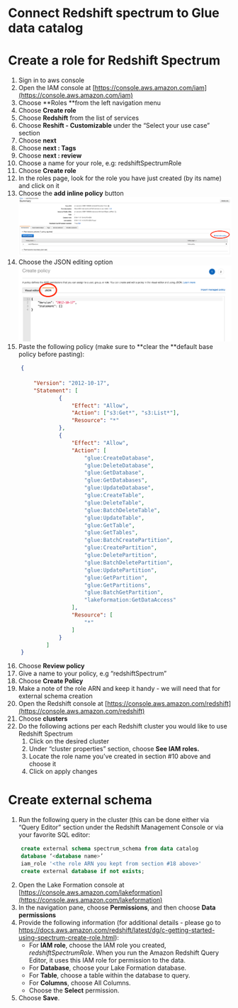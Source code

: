 # Connect Redshift spectrum to Glue data catalog

# Create a role for Redshift Spectrum

1. Sign in to aws console
2. Open the IAM console at [https://console.aws.amazon.com/iam](https://console.aws.amazon.com/iam)
3. Choose **Roles **from the left navigation menu
4. Choose **Create role**
5. Choose **Redshift** from the list of services
6. Choose **Reshift - Customizable** under the “Select your use case” section
7. Choose **next**
8. Choose **next : Tags**
9. Choose **next : review**
10. Choose a name for your role, e.g: redshiftSpectrumRole
11. Choose **Create role**
12. In the roles page, look for the role you have just created (by its name) and click on it
13. Choose the **add inline policy** button
    ![Add Inline Policy Button](images/inline_policy.png)
14. Choose the JSON editing option
    ![JSON Editing Option](images/json_editor.png)
15. Paste the following policy (make sure to **clear the **default base policy before pasting):
```json
    {

        "Version": "2012-10-17",
        "Statement": [
                {
            		"Effect": "Allow",
            		"Action": ["s3:Get*", "s3:List*"],
            		"Resource": "*"
        	    },
        	    {
                    "Effect": "Allow",
                    "Action": [
                        "glue:CreateDatabase",
                        "glue:DeleteDatabase",
                        "glue:GetDatabase",
                        "glue:GetDatabases",
                        "glue:UpdateDatabase",
                        "glue:CreateTable",
                        "glue:DeleteTable",
                        "glue:BatchDeleteTable",
                        "glue:UpdateTable",
                        "glue:GetTable",
                        "glue:GetTables",
                        "glue:BatchCreatePartition",
                        "glue:CreatePartition",
                        "glue:DeletePartition",
                        "glue:BatchDeletePartition",
                        "glue:UpdatePartition",
                        "glue:GetPartition",
                        "glue:GetPartitions",
                        "glue:BatchGetPartition",
               	        "lakeformation:GetDataAccess"
                    ],
                    "Resource": [
                        "*"
                    ]
                }
            ]
    }
```     
16. Choose **Review policy**
17. Give a name to your policy, e.g “redshiftSpectrum”
18. Choose **Create Policy**
19. Make a note of the role ARN and keep it handy - we will need that for external schema creation
20. Open the Redshift console at [https://console.aws.amazon.com/redshift](https://console.aws.amazon.com/redshift) 
21. Choose **clusters**
22. Do the following actions per each Redshift cluster you would like to use Redshift Spectrum
    1. Click on the desired cluster
    2. Under “cluster properties” section, choose **See IAM roles.**
    3. Locate the role name you’ve created in section #10 above and choose it
    4. Click on apply changes

# Create external schema

1. Run the following query in the cluster (this can be done either via “Query Editor” section under the Redshift Management Console or via your favorite SQL editor:
```sql
    create external schema spectrum_schema from data catalog 
    database ‘<database name>’ 
    iam_role '<the role ARN you kept from section #18 above>'
    create external database if not exists;
```
2. Open the Lake Formation console at [https://console.aws.amazon.com/lakeformation](https://console.aws.amazon.com/lakeformation) 
3. In the navigation pane, choose **Permissions**, and then choose **Data permissions**
4. Provide the following information (for additional details - please go to https://docs.aws.amazon.com/redshift/latest/dg/c-getting-started-using-spectrum-create-role.html):
    *   For **IAM role**, choose the IAM role you created, _redshiftSpectrumRole_. When you run the Amazon Redshift Query Editor, it uses this IAM role for permission to the data.
    *   For **Database**, choose your Lake Formation database. 
    *   For **Table**, choose a table within the database to query.
    *   For **Columns**, choose All Columns.
    *   Choose the **Select** permission.
5. Choose **Save**.
